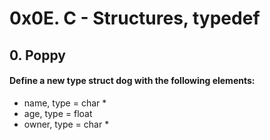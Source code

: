 # 0x0E. C - Structures, typedef

## 0. Poppy
#### Define a new type struct dog with the following elements:
- name, type = char *
- age, type = float
- owner, type = char *
